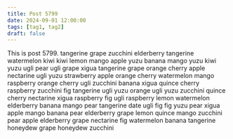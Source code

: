 ```yaml
---
title: Post 5799
date: 2024-09-01 12:00:00
tags: [tag1, tag2]
draft: false
---
```

This is post 5799.
tangerine
grape
zucchini
elderberry
tangerine
watermelon
kiwi
kiwi
lemon
mango
apple
yuzu
banana
mango
yuzu
kiwi
yuzu
ugli
pear
ugli
grape
xigua
tangerine
grape
orange
cherry
apple
nectarine
ugli
yuzu
strawberry
apple
orange
cherry
watermelon
mango
raspberry
orange
cherry
ugli
zucchini
banana
xigua
quince
cherry
raspberry
zucchini
fig
tangerine
ugli
yuzu
orange
ugli
yuzu
zucchini
quince
cherry
nectarine
xigua
raspberry
fig
ugli
raspberry
lemon
watermelon
elderberry
banana
mango
pear
tangerine
date
ugli
fig
fig
yuzu
pear
xigua
apple
mango
banana
pear
elderberry
grape
lemon
quince
mango
zucchini
pear
apple
elderberry
grape
nectarine
fig
watermelon
banana
tangerine
honeydew
grape
honeydew
zucchini
